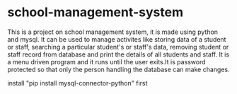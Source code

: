 # school-management-system
This is a project on school management system, it is made using python and mysql. It can be used to manage activites like storing data of a student or staff, searching a particular student's or staff's data, removing student or staff record from database and print the details of all students and staff. It is a menu driven program and it runs until the user exits.It is password protected so that only the person handling the database can make changes.

install "pip install mysql-connector-python" first
